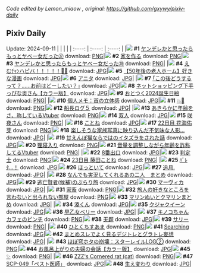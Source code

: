 *Code edited by Lemon_miaow , original: https://github.com/gxywy/pixiv-daily*
## Pixiv Daily 
Update: 2024-09-11
|      |      |      |
| :----: | :----: | :----: |
|![](https://pximg.lemonmiaow.xyz/c/240x480/img-master/img/2024/09/09/10/57/50/122276472_p0_master1200.jpg) **#1** [ヤンデレかと思ったらもっとヤベー女だった㉗](https://www.pixiv.net/artworks/122276472) download: [PNG](https://pximg.lemonmiaow.xyz/img-original/img/2024/09/09/10/57/50/122276472_p0.png)|![](https://pximg.lemonmiaow.xyz/c/240x480/img-master/img/2024/09/09/07/30/01/122273743_p0_master1200.jpg) **#2** [家を作る](https://www.pixiv.net/artworks/122273743) download: [PNG](https://pximg.lemonmiaow.xyz/img-original/img/2024/09/09/07/30/01/122273743_p0.png)|![](https://pximg.lemonmiaow.xyz/c/240x480/img-master/img/2024/09/10/00/02/38/122295229_p0_master1200.jpg) **#3** [ヤンデレかと思ったらもっとヤベー女だった㉘](https://www.pixiv.net/artworks/122295229) download: [PNG](https://pximg.lemonmiaow.xyz/img-original/img/2024/09/10/00/02/38/122295229_p0.png)|
|![](https://pximg.lemonmiaow.xyz/c/240x480/img-master/img/2024/09/09/00/00/02/122265156_p0_master1200.jpg) **#4** [えむﾁｬﾝハピバ！！！！！🎂🎉](https://www.pixiv.net/artworks/122265156) download: [JPG](https://pximg.lemonmiaow.xyz/img-original/img/2024/09/09/00/00/02/122265156_p0.jpg)|![](https://pximg.lemonmiaow.xyz/c/240x480/img-master/img/2024/09/10/12/00/05/122305966_p0_master1200.jpg) **#5** [【50年後の老人ホーム】好きな漫画](https://www.pixiv.net/artworks/122305966) download: [JPG](https://pximg.lemonmiaow.xyz/img-original/img/2024/09/10/12/00/05/122305966_p0.jpg)|![](https://pximg.lemonmiaow.xyz/c/240x480/img-master/img/2024/09/09/00/01/46/122265452_p0_master1200.jpg) **#6** [アニタ](https://www.pixiv.net/artworks/122265452) download: [JPG](https://pximg.lemonmiaow.xyz/img-original/img/2024/09/09/00/01/46/122265452_p0.jpg)|
|![](https://pximg.lemonmiaow.xyz/c/240x480/img-master/img/2024/09/09/17/08/59/122282437_p0_master1200.jpg) **#7** [｢この後どうするって？……お前はどーしたい？｣](https://www.pixiv.net/artworks/122282437) download: [JPG](https://pximg.lemonmiaow.xyz/img-original/img/2024/09/09/17/08/59/122282437_p0.jpg)|![](https://pximg.lemonmiaow.xyz/c/240x480/img-master/img/2024/09/09/00/01/51/122265331_p0_master1200.jpg) **#8** [ネットショッピング下手っぴな奥さん【カラー版】](https://www.pixiv.net/artworks/122265331) download: [JPG](https://pximg.lemonmiaow.xyz/img-original/img/2024/09/09/00/01/51/122265331_p0.jpg)|![](https://pximg.lemonmiaow.xyz/c/240x480/img-master/img/2024/09/10/12/31/20/122306556_p0_master1200.jpg) **#9** [おとつく2024誕生日絵](https://www.pixiv.net/artworks/122306556) download: [PNG](https://pximg.lemonmiaow.xyz/img-original/img/2024/09/10/12/31/20/122306556_p0.png)|
|![](https://pximg.lemonmiaow.xyz/c/240x480/img-master/img/2024/09/10/06/00/07/122301286_p0_master1200.jpg) **#10** [個人メモ：首の立体感](https://www.pixiv.net/artworks/122301286) download: [JPG](https://pximg.lemonmiaow.xyz/img-original/img/2024/09/10/06/00/07/122301286_p0.jpg)|![](https://pximg.lemonmiaow.xyz/c/240x480/img-master/img/2024/09/09/20/28/47/122287534_p0_master1200.jpg) **#11** [💥👊](https://www.pixiv.net/artworks/122287534) download: [PNG](https://pximg.lemonmiaow.xyz/img-original/img/2024/09/09/20/28/47/122287534_p0.png)|![](https://pximg.lemonmiaow.xyz/c/240x480/img-master/img/2024/09/09/05/28/33/122272133_p0_master1200.jpg) **#12** [船長ログ５](https://www.pixiv.net/artworks/122272133) download: [JPG](https://pximg.lemonmiaow.xyz/img-original/img/2024/09/09/05/28/33/122272133_p0.jpg)|
|![](https://pximg.lemonmiaow.xyz/c/240x480/img-master/img/2024/09/09/21/03/52/122288746_p0_master1200.jpg) **#13** [あきらかに年齢をさ、称しているVtuber](https://www.pixiv.net/artworks/122288746) download: [PNG](https://pximg.lemonmiaow.xyz/img-original/img/2024/09/09/21/03/52/122288746_p0.png)|![](https://pximg.lemonmiaow.xyz/c/240x480/img-master/img/2024/09/09/13/31/23/122278880_p0_master1200.jpg) **#14** [双人](https://www.pixiv.net/artworks/122278880) download: [JPG](https://pximg.lemonmiaow.xyz/img-original/img/2024/09/09/13/31/23/122278880_p0.jpg)|![](https://pximg.lemonmiaow.xyz/c/240x480/img-master/img/2024/09/09/00/02/57/122265579_p0_master1200.jpg) **#15** [咲夜さん](https://www.pixiv.net/artworks/122265579) download: [PNG](https://pximg.lemonmiaow.xyz/img-original/img/2024/09/09/00/02/57/122265579_p0.png)|
|![](https://pximg.lemonmiaow.xyz/c/240x480/img-master/img/2024/09/09/11/07/36/122276617_p0_master1200.jpg) **#16** [ことね](https://www.pixiv.net/artworks/122276617) download: [JPG](https://pximg.lemonmiaow.xyz/img-original/img/2024/09/09/11/07/36/122276617_p0.jpg)|![](https://pximg.lemonmiaow.xyz/c/240x480/img-master/img/2024/09/09/13/48/23/122279125_p0_master1200.jpg) **#17** [22日目 花海佑芽](https://www.pixiv.net/artworks/122279125) download: [PNG](https://pximg.lemonmiaow.xyz/img-original/img/2024/09/09/13/48/23/122279125_p0.png)|![](https://pximg.lemonmiaow.xyz/c/240x480/img-master/img/2024/09/09/13/01/00/122278454_p0_master1200.jpg) **#18** [楽しそうな家族写真に映り込んだ不気味な人影…](https://www.pixiv.net/artworks/122278454) download: [JPG](https://pximg.lemonmiaow.xyz/img-original/img/2024/09/09/13/01/00/122278454_p0.jpg)|
|![](https://pximg.lemonmiaow.xyz/c/240x480/img-master/img/2024/09/09/21/19/08/122289249_p0_master1200.jpg) **#19** [甘えんぼ猫ならではのイタズラをされた話](https://www.pixiv.net/artworks/122289249) download: [JPG](https://pximg.lemonmiaow.xyz/img-original/img/2024/09/09/21/19/08/122289249_p0.jpg)|![](https://pximg.lemonmiaow.xyz/c/240x480/img-master/img/2024/09/09/07/00/03/122273257_p0_master1200.jpg) **#20** [狸寝入り](https://www.pixiv.net/artworks/122273257) download: [PNG](https://pximg.lemonmiaow.xyz/img-original/img/2024/09/09/07/00/03/122273257_p0.png)|![](https://pximg.lemonmiaow.xyz/c/240x480/img-master/img/2024/09/10/20/13/00/122315405_p0_master1200.jpg) **#21** [音量を調整しながら年齢を詐称してるVtuber](https://www.pixiv.net/artworks/122315405) download: [PNG](https://pximg.lemonmiaow.xyz/img-original/img/2024/09/10/20/13/00/122315405_p0.png)|
|![](https://pximg.lemonmiaow.xyz/c/240x480/img-master/img/2024/09/10/07/07/08/122302162_p0_master1200.jpg) **#22** [8番出口](https://www.pixiv.net/artworks/122302162) download: [JPG](https://pximg.lemonmiaow.xyz/img-original/img/2024/09/10/07/07/08/122302162_p0.jpg)|![](https://pximg.lemonmiaow.xyz/c/240x480/img-master/img/2024/09/09/20/19/49/122287297_p0_master1200.jpg) **#23** [判定士](https://www.pixiv.net/artworks/122287297) download: [PNG](https://pximg.lemonmiaow.xyz/img-original/img/2024/09/09/20/19/49/122287297_p0.png)|![](https://pximg.lemonmiaow.xyz/c/240x480/img-master/img/2024/09/10/10/13/38/122304573_p0_master1200.jpg) **#24** [23日目 藤田ことね](https://www.pixiv.net/artworks/122304573) download: [PNG](https://pximg.lemonmiaow.xyz/img-original/img/2024/09/10/10/13/38/122304573_p0.png)|
|![](https://pximg.lemonmiaow.xyz/c/240x480/img-master/img/2024/09/10/00/00/51/122295043_p0_master1200.jpg) **#25** [ﾊﾞﾚﾀ…！](https://www.pixiv.net/artworks/122295043) download: [JPG](https://pximg.lemonmiaow.xyz/img-original/img/2024/09/10/00/00/51/122295043_p0.jpg)|![](https://pximg.lemonmiaow.xyz/c/240x480/img-master/img/2024/09/09/00/01/32/122265417_p0_master1200.jpg) **#26** [ほっといて](https://www.pixiv.net/artworks/122265417) download: [JPG](https://pximg.lemonmiaow.xyz/img-original/img/2024/09/09/00/01/32/122265417_p0.jpg)|![](https://pximg.lemonmiaow.xyz/c/240x480/img-master/img/2024/09/09/00/00/20/122265245_p0_master1200.jpg) **#27** [追月.](https://www.pixiv.net/artworks/122265245) download: [JPG](https://pximg.lemonmiaow.xyz/img-original/img/2024/09/09/00/00/20/122265245_p0.jpg)|
|![](https://pximg.lemonmiaow.xyz/c/240x480/img-master/img/2024/09/09/05/42/41/122272288_p0_master1200.jpg) **#28** [なんでも実況してくれるあの二人　まとめ](https://www.pixiv.net/artworks/122272288) download: [JPG](https://pximg.lemonmiaow.xyz/img-original/img/2024/09/09/05/42/41/122272288_p0.jpg)|![](https://pximg.lemonmiaow.xyz/c/240x480/img-master/img/2024/09/09/00/03/21/122265604_p0_master1200.jpg) **#29** [逃亡賢者(候補)のぶらり旅](https://www.pixiv.net/artworks/122265604) download: [JPG](https://pximg.lemonmiaow.xyz/img-original/img/2024/09/09/00/03/21/122265604_p0.jpg)|![](https://pximg.lemonmiaow.xyz/c/240x480/img-master/img/2024/09/09/00/02/46/122265555_p0_master1200.jpg) **#30** [マーヴィカ](https://www.pixiv.net/artworks/122265555) download: [JPG](https://pximg.lemonmiaow.xyz/img-original/img/2024/09/09/00/02/46/122265555_p0.jpg)|
|![](https://pximg.lemonmiaow.xyz/c/240x480/img-master/img/2024/09/09/10/43/18/122276273_p0_master1200.jpg) **#31** [家畜](https://www.pixiv.net/artworks/122276273) download: [PNG](https://pximg.lemonmiaow.xyz/img-original/img/2024/09/09/10/43/18/122276273_p0.png)|![](https://pximg.lemonmiaow.xyz/c/240x480/img-master/img/2024/09/09/05/49/07/122272364_p0_master1200.jpg) **#32** [旅人の好きなところを言わないと出られない部屋](https://www.pixiv.net/artworks/122272364) download: [PNG](https://pximg.lemonmiaow.xyz/img-original/img/2024/09/09/05/49/07/122272364_p0.png)|![](https://pximg.lemonmiaow.xyz/c/240x480/img-master/img/2024/09/09/05/35/14/122272216_p0_master1200.jpg) **#33** [マリンぬいとクマリンまとめ](https://www.pixiv.net/artworks/122272216) download: [JPG](https://pximg.lemonmiaow.xyz/img-original/img/2024/09/09/05/35/14/122272216_p0.jpg)|
|![](https://pximg.lemonmiaow.xyz/c/240x480/img-master/img/2024/09/10/00/00/34/122295004_p0_master1200.jpg) **#34** [湊くん](https://www.pixiv.net/artworks/122295004) download: [JPG](https://pximg.lemonmiaow.xyz/img-original/img/2024/09/10/00/00/34/122295004_p0.jpg)|![](https://pximg.lemonmiaow.xyz/c/240x480/img-master/img/2024/09/09/00/02/29/122265525_p0_master1200.jpg) **#35** [クジャクイーン](https://www.pixiv.net/artworks/122265525) download: [JPG](https://pximg.lemonmiaow.xyz/img-original/img/2024/09/09/00/02/29/122265525_p0.jpg)|![](https://pximg.lemonmiaow.xyz/c/240x480/img-master/img/2024/09/10/18/00/05/122311858_p0_master1200.jpg) **#36** [早乙女ベリー](https://www.pixiv.net/artworks/122311858) download: [JPG](https://pximg.lemonmiaow.xyz/img-original/img/2024/09/10/18/00/05/122311858_p0.jpg)|
|![](https://pximg.lemonmiaow.xyz/c/240x480/img-master/img/2024/09/09/12/07/42/122277630_p0_master1200.jpg) **#37** [キノコちゃんカフェのピンチ](https://www.pixiv.net/artworks/122277630) download: [PNG](https://pximg.lemonmiaow.xyz/img-original/img/2024/09/09/12/07/42/122277630_p0.png)|![](https://pximg.lemonmiaow.xyz/c/240x480/img-master/img/2024/09/10/00/58/47/122297080_p0_master1200.jpg) **#38** [无题](https://www.pixiv.net/artworks/122297080) download: [JPG](https://pximg.lemonmiaow.xyz/img-original/img/2024/09/10/00/58/47/122297080_p0.jpg)|![](https://pximg.lemonmiaow.xyz/c/240x480/img-master/img/2024/09/09/06/10/53/122272675_p0_master1200.jpg) **#39** [サリー](https://www.pixiv.net/artworks/122272675) download: [PNG](https://pximg.lemonmiaow.xyz/img-original/img/2024/09/09/06/10/53/122272675_p0.png)|
|![](https://pximg.lemonmiaow.xyz/c/240x480/img-master/img/2024/09/09/12/31/37/122277989_p0_master1200.jpg) **#40** [ひとくちすあま](https://www.pixiv.net/artworks/122277989) download: [PNG](https://pximg.lemonmiaow.xyz/img-original/img/2024/09/09/12/31/37/122277989_p0.png)|![](https://pximg.lemonmiaow.xyz/c/240x480/img-master/img/2024/09/10/00/01/37/122295149_p0_master1200.jpg) **#41** [Searching](https://www.pixiv.net/artworks/122295149) download: [JPG](https://pximg.lemonmiaow.xyz/img-original/img/2024/09/10/00/01/37/122295149_p0.jpg)|![](https://pximg.lemonmiaow.xyz/c/240x480/img-master/img/2024/09/09/01/24/18/122268457_p0_master1200.jpg) **#42** [まとめスレでよく見るデジトレとグラトレ妄想](https://www.pixiv.net/artworks/122268457) download: [JPG](https://pximg.lemonmiaow.xyz/img-original/img/2024/09/09/01/24/18/122268457_p0.jpg)|
|![](https://pximg.lemonmiaow.xyz/c/240x480/img-master/img/2024/09/09/01/30/46/122268636_p0_master1200.jpg) **#43** [ほぼ穹ホタの崩壊：スターレイルLOG②](https://www.pixiv.net/artworks/122268636) download: [PNG](https://pximg.lemonmiaow.xyz/img-original/img/2024/09/09/01/30/46/122268636_p0.png)|![](https://pximg.lemonmiaow.xyz/c/240x480/img-master/img/2024/09/10/00/05/34/122295404_p0_master1200.jpg) **#44** [お風呂上がりの夫婦の会話【カラー版】](https://www.pixiv.net/artworks/122295404) download: [JPG](https://pximg.lemonmiaow.xyz/img-original/img/2024/09/10/00/05/34/122295404_p0.jpg)|![](https://pximg.lemonmiaow.xyz/c/240x480/img-master/img/2024/09/09/00/00/42/122265312_p0_master1200.jpg) **#45** [✨](https://www.pixiv.net/artworks/122265312) download: [PNG](https://pximg.lemonmiaow.xyz/img-original/img/2024/09/09/00/00/42/122265312_p0.png)|
|![](https://pximg.lemonmiaow.xyz/c/240x480/img-master/img/2024/09/09/04/33/37/122271587_p0_master1200.jpg) **#46** [ZZZ's Cornered rat (cat)](https://www.pixiv.net/artworks/122271587) download: [PNG](https://pximg.lemonmiaow.xyz/img-original/img/2024/09/09/04/33/37/122271587_p0.png)|![](https://pximg.lemonmiaow.xyz/c/240x480/img-master/img/2024/09/09/18/04/26/122283763_p0_master1200.jpg) **#47** [SCP-049「ペスト医師」](https://www.pixiv.net/artworks/122283763) download: [JPG](https://pximg.lemonmiaow.xyz/img-original/img/2024/09/09/18/04/26/122283763_p0.jpg)|![](https://pximg.lemonmiaow.xyz/c/240x480/img-master/img/2024/09/10/22/12/19/122319244_p0_master1200.jpg) **#48** [生え変わり](https://www.pixiv.net/artworks/122319244) download: [JPG](https://pximg.lemonmiaow.xyz/img-original/img/2024/09/10/22/12/19/122319244_p0.jpg)|
